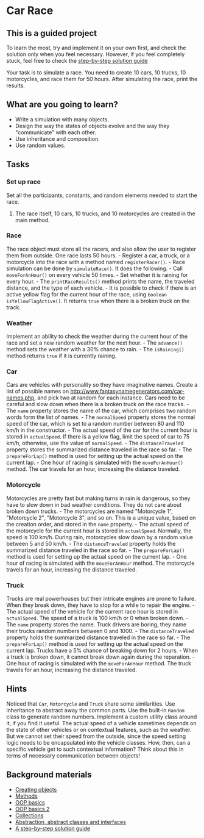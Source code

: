 # Car Race

## This is a guided project

To learn the most, try and implement it on your own first, and check the solution only when you feel necessary. However, if you feel completely stuck, feel free to check the [step-by-step solution guide](https://journey.study/v2/learn/materials/pages/guides/car-race--java.md)

Your task is to simulate a race. You need to create 10 cars, 10 trucks, 10 motorcycles, and race them for 50 hours. After simulating the race, print the results.

## What are you going to learn?

- Write a simulation with many objects.
- Design the way the states of objects evolve and the way they "communicate" with each other.
- Use inheritance and composition.
- Use random values.

## Tasks
### Set up race
Set all the participants, constants, and random elements needed to start the race.
1. The race itself, 10 cars, 10 trucks, and 10 motorcycles are created in the main method.


### Race
The race object must store all the racers, and also allow the user to register them from outside. One race lasts 50 hours.
    - Register a car, a truck, or a motorcycle into the race with a method named `registerRacer()`.
    - Race simulation can be done by `simulateRace()`. It does the following.
        - Call `moveForAnHour()` on every vehicle 50 times.
        - Set whether it is raining for every hour.
    - The `printRaceResults()` method prints the name, the traveled distance, and the type of each vehicle.
    - It is possible to check if there is an active yellow flag for the current hour of the race, using `boolean` `isYellowFlagActive()`. It returns `true` when there is a broken truck on the track.


### Weather
Implement an ability to check the weather during the current hour of the race and set a new random weather for the next hour.
    - The `advance()` method sets the weather with a 30% chance to rain.
    - The `isRaining()` method returns `true` if it is currently raining.


### Car
Cars are vehicles with personality so they have imaginative names. Create a list of possible names on http://www.fantasynamegenerators.com/car-names.php, and pick two at random for each instance. Cars need to be careful and slow down when there is a broken truck on the race tracks.
    - The `name` property stores the name of the car, which comprises two random words form the list of names.
    - The `normalSpeed` property stores the normal speed of the car, which is set to a random number between 80 and 110 km/h in the constructor.
    - The actual speed of the car for the current hour is stored in `actualSpeed`. If there is a yellow flag, limit the speed of car to 75 km/h, otherwise, use the value of `normalSpeed`.
    - The `distanceTraveled` property stores the summarized distance traveled in the race so far.
    - The `prepareForLap()` method is used for setting up the actual speed on the current lap.
    - One hour of racing is simulated with the `moveForAnHour()` method. The car travels for an hour, increasing the distance traveled.


### Motorcycle
Motorcycles are pretty fast but making turns in rain is dangerous, so they have to slow down in bad weather conditions. They do not care about broken down trucks.
    - The motorcycles are named "Motorcycle 1", "Motorcycle 2", "Motorcycle 3", and so on. This is a unique value, based on the creation order, and stored in the `name` property.
    - The actual speed of the motorcycle for the current hour is stored in `actualSpeed`. Normally, the speed is 100 km/h. During rain, motorcycles slow down by a random value between 5 and 50 km/h.
    - The `distanceTraveled` property holds the summarized distance traveled in the race so far.
    - The `prepareForLap()` method is used for setting up the actual speed on the current lap.
    - One hour of racing is simulated with the `moveForAnHour` method. The motorcycle travels for an hour, increasing the distance traveled.


### Truck
Trucks are real powerhouses but their intricate engines are prone to failure. When they break down, they have to stop for a while to repair the engine.
    - The actual speed of the vehicle for the current race hour is stored in `actualSpeed`. The speed of a truck is 100 km/h or 0 when broken down.
    - The `name` property stores the name. Truck drivers are boring, they name their trucks random numbers between 0 and 1000.
    - The `distanceTraveled` property holds the summarized distance traveled in the race so far.
    - The `prepareForLap()` method is used for setting up the actual speed on the current lap. Trucks have a 5% chance of breaking down for 2 hours.
    -   When a truck is broken down, it cannot break down again during the reparation.
    - One hour of racing is simulated with the `moveForAnHour` method. The truck travels for an hour, increasing the distance traveled.


## Hints
Noticed that `Car`, `Motorcycle` and `Truck` share some similarities. Use inheritance to abstract away the common parts.
Use the built-in `Random` class to generate random numbers. Implement a custom utility class around it, if you find it useful.
The actual speed of a vehicle sometimes depends on the state of other vehicles or on contextual features, such as the weather. But we cannot set their speed from the outside, since the speed setting logic needs to be encapsulated into the vehicle classes. How, then, can a specific vehicle get to such contextual information? Think about this in terms of necessary communication between objects!

## Background materials
- [Creating objects](https://journey.study/v2/learn/materials/pages/java/creating-objects.md)
- [Methods](https://journey.study/v2/learn/materials/pages/java/methods.md)
- [OOP basics](https://journey.study/v2/learn/materials/pages/java/basics-of-object-oriented-programming.md)
- [OOP basics 2](https://journey.study/v2/learn/materials/pages/java/basics-of-object-oriented-programming-with-java-part-2.md)
- [Collections](https://journey.study/v2/learn/materials/competencies/java-data-structures/java-collections.md)
- [Abstraction, abstract classes and interfaces](https://journey.study/v2/learn/materials/pages/java/abstraction.md)
- [A step-by-step solution guide](https://journey.study/v2/learn/materials/pages/guides/car-race--java.md)


